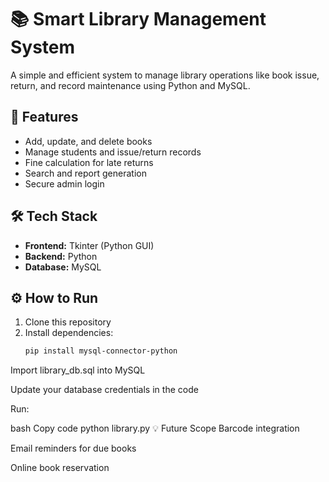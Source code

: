 # 📚 Smart Library Management System

A simple and efficient system to manage library operations like book issue, return, and record maintenance using Python and MySQL.

## 🚀 Features
- Add, update, and delete books  
- Manage students and issue/return records  
- Fine calculation for late returns  
- Search and report generation  
- Secure admin login  

## 🛠️ Tech Stack
- **Frontend:** Tkinter (Python GUI)  
- **Backend:** Python  
- **Database:** MySQL  

## ⚙️ How to Run
1. Clone this repository  
2. Install dependencies:
   ```bash
   pip install mysql-connector-python
Import library_db.sql into MySQL

Update your database credentials in the code

Run:

bash
Copy code
python library.py
💡 Future Scope
Barcode integration

Email reminders for due books

Online book reservation
